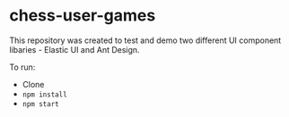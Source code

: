 # chess-user-games

This repository was created to test and demo two different UI component libaries - Elastic UI and Ant Design.

To run:
- Clone
- `npm install`
- `npm start`

